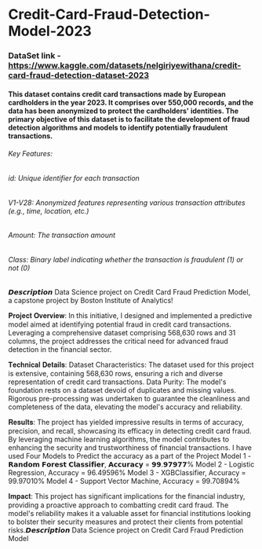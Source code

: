 # Credit-Card-Fraud-Detection-Model-2023
### DataSet link - https://www.kaggle.com/datasets/nelgiriyewithana/credit-card-fraud-detection-dataset-2023
#### This dataset contains credit card transactions made by European cardholders in the year 2023. It comprises over 550,000 records, and the data has been anonymized to protect the cardholders' identities. The primary objective of this dataset is to facilitate the development of fraud detection algorithms and models to identify potentially fraudulent transactions.
###### Key Features:
###### id: Unique identifier for each transaction
###### V1-V28: Anonymized features representing various transaction attributes (e.g., time, location, etc.)
###### Amount: The transaction amount
###### Class: Binary label indicating whether the transaction is fraudulent (1) or not (0)
𝘿𝙚𝙨𝙘𝙧𝙞𝙥𝙩𝙞𝙤𝙣
Data Science project on Credit Card Fraud Prediction Model, a capstone project by Boston Institute of Analytics! 

𝐏𝐫𝐨𝐣𝐞𝐜𝐭 𝐎𝐯𝐞𝐫𝐯𝐢𝐞𝐰:
In this initiative, I designed and implemented a predictive model aimed at identifying potential fraud in credit card transactions. Leveraging a comprehensive dataset comprising 568,630 rows and 31 columns, the project addresses the critical need for advanced fraud detection in the financial sector.

𝐓𝐞𝐜𝐡𝐧𝐢𝐜𝐚𝐥 𝐃𝐞𝐭𝐚𝐢𝐥𝐬:
Dataset Characteristics: The dataset used for this project is extensive, containing 568,630 rows, ensuring a rich and diverse representation of credit card transactions.
Data Purity: The model's foundation rests on a dataset devoid of duplicates and missing values. Rigorous pre-processing was undertaken to guarantee the cleanliness and completeness of the data, elevating the model's accuracy and reliability.

𝐑𝐞𝐬𝐮𝐥𝐭𝐬:
The project has yielded impressive results in terms of accuracy, precision, and recall, showcasing its efficacy in detecting credit card fraud. By leveraging machine learning algorithms, the model contributes to enhancing the security and trustworthiness of financial transactions.
I have used Four Models to Predict the accuracy as a part of the Project
Model 1 - 𝗥𝗮𝗻𝗱𝗼𝗺 𝗙𝗼𝗿𝗲𝘀𝘁 𝗖𝗹𝗮𝘀𝘀𝗶𝗳𝗶𝗲𝗿, 𝗔𝗰𝗰𝘂𝗿𝗮𝗰𝘆 = 𝟵𝟵.𝟵𝟳𝟵𝟳𝟳%
Model 2 - Logistic Regression, Accuracy = 96.49596%
Model 3 - XGBClassifier, Accuracy = 99.97010%
Model 4 - Support Vector Machine, Accuracy = 99.70894%

𝐈𝐦𝐩𝐚𝐜𝐭:
This project has significant implications for the financial industry, providing a proactive approach to combatting credit card fraud. The model's reliability makes it a valuable asset for financial institutions looking to bolster their security measures and protect their clients from potential risks.𝘿𝙚𝙨𝙘𝙧𝙞𝙥𝙩𝙞𝙤𝙣 Data Science project on Credit Card Fraud Prediction Model
